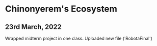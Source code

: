 # Chinonyerem's Ecosystem

## 23rd March, 2022
Wrapped midterm project in one class. Uploaded new file ('RobotaFinal')
